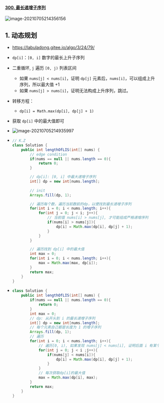#### [300. 最长递增子序列](https://leetcode-cn.com/problems/longest-increasing-subsequence/)

![image-20210705214356156](https://raw.githubusercontent.com/TWDH/Leetcode-From-Zero/pictures/img/image-20210705214356156.png)

## 1. 动态规划

- https://labuladong.gitee.io/algo/3/24/79/

- `dp[i]`：`[0, i]` 数字的最长上升子序列

- 二重循环, `j` 遍历 `[0, j)` 列表区间
  - 如果 `nums[j] < nums[i]`，证明 `dp[j]` 元素后，`nums[i]`，可以组成上升序列，所以最大值 +1
  - 如果 `nums[j] > nums[i]`，证明无法构成上升序列，跳过。
  
- 转移方程：
  
  - `dp[i] = Math.max(dp[i], dp[j] + 1)`
  
- 获取 `dp[i]` 中的最大值即可

- ![image-20210705214935997](https://raw.githubusercontent.com/TWDH/Leetcode-From-Zero/pictures/img/image-20210705214935997.png)

- ```java
  // K.Z
  class Solution {
      public int lengthOfLIS(int[] nums) {
          // edge condition
          if(nums == null || nums.length == 0){
              return 0;
          }
  
          // dp[i]: [0, i] 中最大递增子序列
          int[] dp = new int[nums.length];
          
          // init
          Arrays.fill(dp, 1);
  
          // 遍历每个数，遍历当前数前的dp，以便找到最长递增子序列
          for(int i = 0; i < nums.length; i++){
              for(int j = 0; j < i; j++){
                  // 当前值 nums[i] > nums[j], 才可能组成严格递增序列
                  if(nums[i] > nums[j]){
                      dp[i] = Math.max(dp[i], dp[j] + 1);
                  }
              }
          }
  
          // 遍历找到 dp[i] 中的最大值
          int max = 0;
          for(int i = 0; i < nums.length; i++){
              max = Math.max(max, dp[i]);
          }
          return max;
      }
  }
  ```

- ```java
  class Solution {
      public int lengthOfLIS(int[] nums) {
          if(nums == null || nums.length == 0){
              return 0;
          }
          int max = 0;
          // dp: 从开头到 i 的最长递增子序列
          int[] dp = new int[nums.length];
          // 每个元素自己都是长度为 1 的增子序列
          Arrays.fill(dp, 1);
          // 遍历
          for(int i = 0; i < nums.length; i++){
              // 遍历[0, i), 如果发现 nums[j] < nums[i], 证明后面 i 有某个数比当前数 j 大。那么 i 的最长子序列 "可能" + 1
              for(int j = 0; j < i ;j++){
                  if(nums[j] < nums[i]){
                      dp[i] = Math.max(dp[i], dp[j] + 1);
                  }
              }
              // 每次获取dp[i]的最大值
              max = Math.max(dp[i], max);
          }
          return max;
      }
  }
  ```


